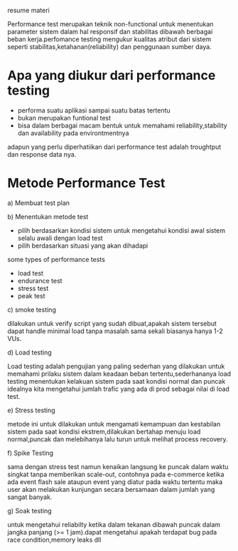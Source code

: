resume materi

Performance test merupakan teknik non-functional untuk menentukan parameter sistem dalam hal responsif dan 
stabilitas dibawah berbagai beban kerja.perfomance testing mengukur kualitas atribut dari sistem seperti 
stabilitas,ketahanan(reliability) dan penggunaan sumber daya.

# Apa yang diukur dari performance testing

- performa suatu aplikasi sampai suatu batas tertentu
- bukan merupakan funtional test
- bisa dalam berbagai macam bentuk untuk memahami reliability,stability dan availability pada environtmentnya

adapun yang perlu diperhatiikan dari performance test adalah troughtput dan response data nya.

# Metode Performance Test
a) Membuat test plan

b) Menentukan metode test

   - pilih berdasarkan kondisi sistem untuk mengetahui kondisi awal sistem selalu awali dengan load test
   - pilih berdasarkan situasi yang akan dihadapi

some types of performance tests

- load test
- endurance test
- stress test
- peak test

c) smoke testing

  dilakukan untuk verify script yang sudah dibuat,apakah sistem tersebut dapat handle minimal load tanpa masalah
  sama sekali biasanya hanya 1-2 VUs.

d) Load testing

  Load testing adalah pengujian yang paling sederhan yang dilakukan untuk memahami prilaku sistem dalam keadaan
  beban tertentu,sederhananya load testing menentukan kelakuan sistem pada saat kondisi normal dan puncak idealnya
  kita mengetahui jumlah trafic yang ada di prod sebagai nilai di load test. 

e) Stress testing

  metode ini untuk dilakukan untuk mengamati kemampuan dan kestabilan sistem pada saat kondisi ekstrem,dilakukan
  bertahap menuju load normal,puncak dan melebihanya lalu turun untuk melihat process recovery.

f) Spike Testing

  sama dengan stress test namun kenaikan langsung ke puncak dalam waktu singkat tanpa memberikan scale-out,
  contohnya pada e-commerce ketika ada event flash sale ataupun event yang diatur pada waktu tertentu maka 
  user akan melakukan kunjungan secara bersamaan dalam jumlah yang sangat banyak.

g) Soak testing

  untuk mengetahui reliabilty ketika dalam tekanan dibawah puncak dalam jangka panjang (>= 1 jam).dapat mengetahui
  apakah terdapat bug pada race condition,memory leaks dll
